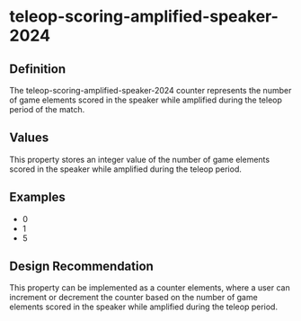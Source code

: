 # teleop-scoring-amplified-speaker-2024

## Definition
The teleop-scoring-amplified-speaker-2024 counter represents the number of game elements scored in the speaker while amplified during the teleop period of the match.

## Values
This property stores an integer value of the number of game elements scored in the speaker while amplified during the teleop period.

## Examples
- 0
- 1
- 5

## Design Recommendation
This property can be implemented as a counter elements, where a user can increment or decrement the counter based on the number of game elements scored in the speaker while amplified during the teleop period.
